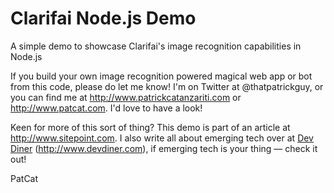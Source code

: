 Clarifai Node.js Demo
========

A simple demo to showcase Clarifai's image recognition capabilities in Node.js

If you build your own image recognition powered magical web app or bot from this code, please do let me know! I'm on Twitter at @thatpatrickguy, or you can find me at http://www.patrickcatanzariti.com or http://www.patcat.com. I'd love to have a look!

Keen for more of this sort of thing? This demo is part of an article at http://www.sitepoint.com. I also write all about emerging tech over at [Dev Diner](http://www.devdiner.com) (http://www.devdiner.com), if emerging tech is your thing — check it out!

PatCat